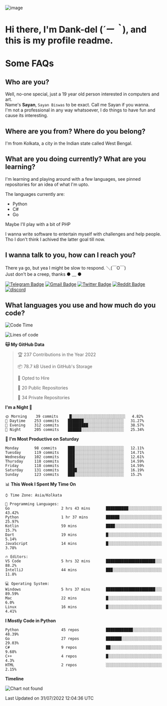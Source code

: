 ![image](https://user-images.githubusercontent.com/63096193/125182844-29f20800-e22f-11eb-8dc9-b0f2d29647bb.png)

# **Hi there, I'm Dank-del (*´ー｀*), and this is my profile readme.**
<!--  [![Profile views](https://gpvc.arturio.dev/dank-del)](https://github.com/dank-del) -->
# Some FAQs

## **Who are you?**

Well, no-one special, just a 19 year old person interested in computers and art. \
Name's **Sayan**, `Sayan Biswas` to be exact. Call me Sayan if you wanna. \
I'm not a professional in any way whatsoever, I do things to have fun and cause its interesting.

## **Where are you from? Where do you belong?**

I'm from Kolkata, a city in the Indian state called West Bengal.

## **What are you doing currently? What are you learning?**

I'm learning and playing around with a few languages, see pinned repositories for an idea of what I'm upto.

The languages currently are:

- Python
- C#
- Go

Maybe I'll play with a bit of PHP

I wanna write software to entertain myself with challenges and help people. \
Tho I don't think I achived the latter goal till now.

<!--## **Eww, I see a weeb profile.**

Can't help it, it's the best way to hide my face on this account
> Why do people hate weebs .-.

## **Cool, what more interests you?**

My interests are quite, weird. They're scattered all over the place. \
I've been fascinated by music and have studied it since the age of 6, I've performed on stage and on air but yeah now I've been away from that. I specialize in key instruments. \
Another thing that interests me is Media Production, aka, working with audio, video and broadcasting media.

> I just like art in general. also feeds the reason of me being obsessed with Japanese drawings (⋟ ﹏ ⋞)-->

## **I wanna talk to you, how can I reach you?**

There ya go, but yea I might be slow to respond. ＼(￣O￣) \
Just don't be a creep, thanks ● ﹏ ●

[![Telegram Badge](https://img.shields.io/badge/-dank_as_fuck-1ca0f1?style=flat-square&logo=telegram&logoColor=white&link=https://t.me/dank_as_fuck)](https://t.me/dank_as_fuck)
[![Gmail Badge](https://img.shields.io/badge/-chizuru@kanojo.tk-c14438?style=flat-square&logo=Gmail&logoColor=white&link=mailto:chizuru@kanojo.tk)](mailto:chizuru@kanojo.tk)
[![Twitter Badge](https://img.shields.io/twitter/follow/TheDankDel?style=social)](https://twitter.com/TheDankDel)
[![Reddit Badge](https://img.shields.io/reddit/user-karma/combined/dank_as_fuck_?style=social)](https://www.reddit.com/user/dank_as_fuck_/)
[![discord](https://discord-md-badge.vercel.app/api/shield/506536929152466945?style=social)](https://discordapp.com/users/506536929152466945)

## **What languages you use and how much do you code?**

<!--START_SECTION:waka-->
![Code Time](http://img.shields.io/badge/Code%20Time-646%20hrs%207%20mins-blue)

![Lines of code](https://img.shields.io/badge/From%20Hello%20World%20I%27ve%20Written-757%20Thousand%20lines%20of%20code-blue)

**🐱 My GitHub Data** 

> 🏆 237 Contributions in the Year 2022
 > 
> 📦 78.7 kB Used in GitHub's Storage 
 > 
> 💼 Opted to Hire
 > 
> 📜 20 Public Repositories 
 > 
> 🔑 34 Private Repositories  
 > 
**I'm a Night 🦉** 

```text
🌞 Morning    39 commits     █░░░░░░░░░░░░░░░░░░░░░░░░   4.82% 
🌆 Daytime    253 commits    ███████░░░░░░░░░░░░░░░░░░   31.27% 
🌃 Evening    312 commits    █████████░░░░░░░░░░░░░░░░   38.57% 
🌙 Night      205 commits    ██████░░░░░░░░░░░░░░░░░░░   25.34%

```
📅 **I'm Most Productive on Saturday** 

```text
Monday       98 commits     ███░░░░░░░░░░░░░░░░░░░░░░   12.11% 
Tuesday      119 commits    ███░░░░░░░░░░░░░░░░░░░░░░   14.71% 
Wednesday    102 commits    ███░░░░░░░░░░░░░░░░░░░░░░   12.61% 
Thursday     118 commits    ███░░░░░░░░░░░░░░░░░░░░░░   14.59% 
Friday       118 commits    ███░░░░░░░░░░░░░░░░░░░░░░   14.59% 
Saturday     131 commits    ████░░░░░░░░░░░░░░░░░░░░░   16.19% 
Sunday       123 commits    ███░░░░░░░░░░░░░░░░░░░░░░   15.2%

```


📊 **This Week I Spent My Time On** 

```text
⌚︎ Time Zone: Asia/Kolkata

💬 Programming Languages: 
Go                       2 hrs 43 mins       ██████████░░░░░░░░░░░░░░░   43.42% 
Python                   1 hr 37 mins        ██████░░░░░░░░░░░░░░░░░░░   25.97% 
Kotlin                   59 mins             ████░░░░░░░░░░░░░░░░░░░░░   15.7% 
Dart                     19 mins             █░░░░░░░░░░░░░░░░░░░░░░░░   5.14% 
JavaScript               14 mins             █░░░░░░░░░░░░░░░░░░░░░░░░   3.78%

🔥 Editors: 
VS Code                  5 hrs 32 mins       ██████████████████████░░░   88.2% 
IntelliJ                 44 mins             ███░░░░░░░░░░░░░░░░░░░░░░   11.8%

💻 Operating System: 
Windows                  5 hrs 37 mins       ██████████████████████░░░   89.59% 
Mac                      22 mins             █░░░░░░░░░░░░░░░░░░░░░░░░   6.0% 
Linux                    16 mins             █░░░░░░░░░░░░░░░░░░░░░░░░   4.41%

```

**I Mostly Code in Python** 

```text
Python                   45 repos            ████████████░░░░░░░░░░░░░   48.39% 
Go                       27 repos            ███████░░░░░░░░░░░░░░░░░░   29.03% 
C#                       9 repos             ██░░░░░░░░░░░░░░░░░░░░░░░   9.68% 
C++                      4 repos             █░░░░░░░░░░░░░░░░░░░░░░░░   4.3% 
HTML                     2 repos             ░░░░░░░░░░░░░░░░░░░░░░░░░   2.15%

```


**Timeline**

![Chart not found](https://raw.githubusercontent.com/Dank-del/Dank-del/main/charts/bar_graph.png) 


 Last Updated on 31/07/2022 12:04:36 UTC
<!--END_SECTION:waka-->

<!--## **Can I stalk your spotify?**

Um sure.

![OwO Spotify](https://spotify-recently-played-readme.vercel.app/api?user=31fdrsslnr7nvq4ytqwtw7c4rxfm&count=5)-->
